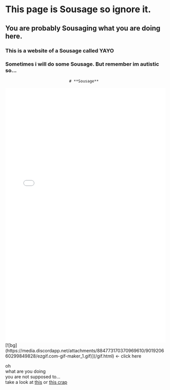 # This page is Sousage so ignore it.<br/>
## You are probably Sousaging what you are doing here.<br/>
### This is a website of a Sousage called YAYO
### Sometimes i will do some Sousage. But remember im **autistic** so...

                                # **Sousage**

<iframe align="center" height="800" width="100%" frameborder="0" scrolling="no" src="gif.html"></iframe>
[![bg](https://media.discordapp.net/attachments/884773170370969610/901920660299849828/ezgif.com-gif-maker_1.gif)](/gif.html)
<- click here










oh<br/>
what are you doing <br/>
you are not supposed to...<br/>
take a look at [this](https://www.youtube.com/watch?v=24ZYGxiVU5s) or [this crap](http://ilysomuch.com)<br/>
